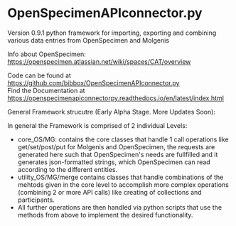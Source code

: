 # OpenSpecimenAPIconnector.py
Version 0.9.1
python framework for importing, exporting and combining various data entries from OpenSpecimen and Molgenis


Info about OpenSpecimen: https://openspecimen.atlassian.net/wiki/spaces/CAT/overview

Code can be found at https://github.com/bibbox/OpenSpecimenAPIconnector.py<br>
Find the Documentation at https://openspecimenapiconnectorpy.readthedocs.io/en/latest/index.html

General Framework strucutre (Early Alpha Stage. More Updates Soon):

In general the Framework is comprised of 2 individual Levels:<br>
  - core_OS/MG: contains the core classes that handle 1 call operations like get/set/post/put for Molgenis   and OpenSpecimen, the requests are generated here such that OpenSpecimen's needs are fullfilled and it generates json-formatted strings, which OpenSpecimen can read according to the different entities.<br>
  - utility_OS/MG/merge contains classes that handle combinations of the mehtods given in the core level to accomplish more complex operations (combining 2 or more API calls) like creating of collections and participants.<br>
  - All further operations are then handled via python scripts that use the methods from above to implement the desired functionality.

